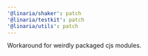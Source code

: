 ```yaml
---
'@linaria/shaker': patch
'@linaria/testkit': patch
'@linaria/utils': patch
---
```


Workaround for weirdly packaged cjs modules.
